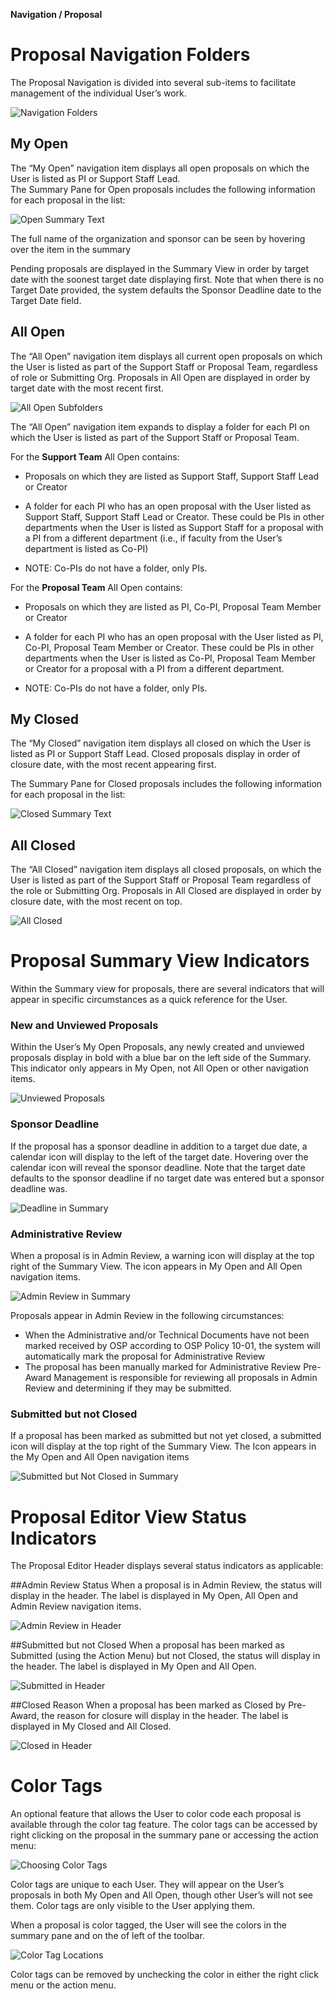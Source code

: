 **Navigation / Proposal**

# Proposal Navigation Folders
The Proposal Navigation is divided into several sub-items to facilitate management of the individual User’s work.

![Navigation Folders](../images/navigation/NavProp_Navigation.jpg)

## My Open
The “My Open” navigation item displays all open proposals on which the User is listed as PI or Support Staff Lead.  
The Summary Pane for Open proposals includes the following information for each proposal in the list:

![Open Summary Text](../images/navigation/NavProp_OpenSummaryText.jpg)

The full name of the organization and sponsor can be seen by hovering over the item in the summary

Pending proposals are displayed in the Summary View in order by target date with the soonest target date displaying first.   Note that when there is no Target Date provided, the system defaults the Sponsor Deadline date to the Target Date field.

## All Open
The “All Open” navigation item displays all current open proposals on which the User is listed as part of the Support Staff or Proposal Team, regardless of role or Submitting Org.   Proposals in All Open are displayed in order by target date with the most recent first.

![All Open Subfolders](../images/navigation/NavProp_AllOpenSubFolders.jpg)

The “All Open” navigation item expands to display a folder for each PI on which the User is listed as part of the Support Staff or Proposal Team.

For the **Support Team** All Open contains:

- Proposals on which they are listed as Support Staff, Support Staff Lead or Creator

- A folder for each PI who has an open proposal with the User listed as Support Staff, Support Staff Lead or Creator.  These could be PIs in other departments when the User is listed as Support Staff for a proposal with a PI from a different department (i.e., if faculty from the User’s department is listed as Co-PI)

- NOTE:  Co-PIs do not have a folder, only PIs.  

For the **Proposal Team** All Open contains:

-	Proposals on which they are listed as PI, Co-PI, Proposal Team Member or Creator

-	A folder for each PI who has an open proposal with the User listed as PI, Co-PI, Proposal Team Member or Creator.  These could be PIs in other departments when the User is listed as Co-PI, Proposal Team Member or Creator for a proposal with a PI from a different department.  

-	NOTE:  Co-PIs do not have a folder, only PIs.

## My Closed
The “My Closed” navigation item displays all closed on which the User is listed as PI or Support Staff Lead.  Closed proposals display in order of closure date, with the most recent appearing first.

The Summary Pane for Closed proposals includes the following information for each proposal in the list:

![Closed Summary Text](../images/navigation/NavProp_ClosedSummaryText.jpg)

## All Closed
The “All Closed” navigation item displays all closed proposals, on which the User is listed as part of the Support Staff or Proposal Team regardless of the role or Submitting Org.   Proposals in All Closed are displayed in order by closure date, with the most recent on top.

![All Closed](../images/navigation/NavProp_AllClosed.jpg)

# Proposal Summary View Indicators
Within the Summary view for proposals, there are several indicators that will appear in specific circumstances as a quick reference for the User.

### New and Unviewed Proposals
Within the User’s My Open Proposals, any newly created and unviewed proposals display in bold with a blue bar on the left side of the Summary.  This indicator only appears in My Open, not All Open or other navigation items.

![Unviewed Proposals](../images/navigation/NavProp_Unviewed.jpg)   

### Sponsor Deadline
If the proposal has a sponsor deadline in addition to a target due date, a calendar icon will display to the left of the target date. Hovering over the calendar icon will reveal the sponsor deadline.  Note that the target date defaults to the sponsor deadline if no target date was entered but a sponsor deadline was.

![Deadline in Summary](../images/navigation/NavProp_Deadline.jpg)

### Administrative Review
When a proposal is in Admin Review, a warning icon will display at the top right of the Summary View.  The icon appears in My Open and All Open navigation items.

![Admin Review in Summary](../images/navigation/NavProp_AdminReview.jpg)

Proposals appear in Admin Review in the following circumstances:
-	When the Administrative and/or Technical Documents have not been marked received by OSP according to OSP Policy 10-01, the system will automatically mark the proposal for Administrative Review
-	The proposal has been manually marked for Administrative Review
Pre-Award Management is responsible for reviewing all proposals in Admin Review and determining if they may be submitted.

### Submitted but not Closed
If a proposal has been marked as submitted but not yet closed, a submitted icon will display at the top right of the Summary View.  The Icon appears in the My Open and All Open navigation items

![Submitted but Not Closed in Summary](../images/navigation/NavProp_SubNotClosed.jpg)

# Proposal Editor View Status Indicators
The Proposal Editor Header displays several status indicators as applicable:

##Admin Review Status
When a proposal is in Admin Review, the status will display in the header.  The label is displayed in My Open, All Open and Admin Review navigation items.

![Admin Review in Header](../images/navigation/NavProp_HeaderAdminReview.jpg)

##Submitted but not Closed
When a proposal has been marked as Submitted (using the Action Menu) but not Closed, the status will display in the header.  The label is displayed in My Open and All Open.

![Submitted in Header](../images/navigation/NavProp_HeaderSubmitted.jpg)

##Closed Reason
When a proposal has been marked as Closed by Pre-Award, the reason for closure will display in the header.  The label is displayed in My Closed and All Closed.

![Closed in Header](../images/navigation/NavProp_HeaderClosed.jpg)

# Color Tags
An optional feature that allows the User to color code each proposal is available through the color tag feature.  The color tags can be accessed by right clicking on the proposal in the summary pane or accessing the action menu:

![Choosing Color Tags](../images/navigation/NavProp_ChoosingColorTags.jpg)

Color tags are unique to each User.  They will appear on the User’s proposals in both My Open and All Open, though other User’s will not see them.  Color tags are only visible to the User applying them.

When a proposal is color tagged, the User will see the colors in the summary pane and on the of left of the toolbar.

![Color Tag Locations](../images/navigation/NavProp_ColorTagLocations.jpg)

Color tags can be removed by unchecking the color in either the right click menu or the action menu.
